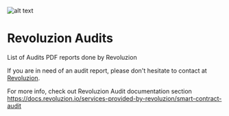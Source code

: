 ![alt text](https://revoluzion.io/wp-content/uploads/2022/12/Seal-Audit.png)

# Revoluzion Audits
List of Audits PDF reports done by Revoluzion<br/>

If you are in need of an audit report, please don't hesitate to contact at [Revoluzion](https://t.me/Zackrevoluzion77).

For more info, check out Revoluzion Audit documentation section<br/>
https://docs.revoluzion.io/services-provided-by-revoluzion/smart-contract-audit
